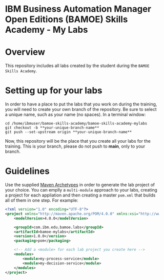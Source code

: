 # IBM Business Automation Manager Open Editions (BAMOE) Skills Academy - My Labs

# Overview
This repository includes all labs created by the student during the `BAMOE Skills Academy`.

# Setting up for your labs
In order to have a place to put the labs that you work on during the training, you will need to create your own branch of the repository.  Be sure to select a unique name, such as your name (no spaces).  In a terminal window:

```shell
cd /home/ibmuser/bamoe-skills-academy/bamoe-skills-academy-mylabs
git checkout -b **your-unique-branch-name**
git push --set-upstream origin **your-unique-branch-name**
```

Now, this repository will be the place that you create all your labs for the training.  This is your branch, please do not push to **main**, only to your branch.  

# Guidelines
Use the supplied [Maven Archetypes](../bamoe-maven/README.md) in order to generate the lab project of your choice.  You can emplly a `multi-module` approach to your labs, creating a project for each appliation and then creating a master `pom.xml` that builds all of them in one step.  For example:

```xml
<?xml version="1.0" encoding="UTF-8"?>
<project xmlns="http://maven.apache.org/POM/4.0.0" xmlns:xsi="http://www.w3.org/2001/XMLSchema-instance" xsi:schemaLocation="http://maven.apache.org/POM/4.0.0 http://maven.apache.org/xsd/maven-4.0.0.xsd">
	<modelVersion>4.0.0</modelVersion>

	<groupId>com.ibm.edu.bamoe.labs</groupId>
	<artifactId>bamoe-mylabs</artifactId>
	<version>1.0.0</version>
	<packaging>pom</packaging>

	<!-- Add a <module> for each lab project you create here -->
	<modules>
        <module>my-process-service</module>
        <module>my-decision-service</module>
	</modules>
</project>
```


